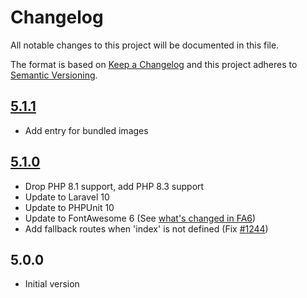 # Changelog

All notable changes to this project will be documented in this file.

The format is based on [Keep a Changelog](http://keepachangelog.com/en/1.0.0/) and this project adheres to [Semantic Versioning](http://semver.org/spec/v2.0.0.html).

## [5.1.1](https://github.com/userfrosting/theme-adminlte/compare/5.1.0...5.1.1)
- Add entry for bundled images

## [5.1.0](https://github.com/userfrosting/theme-adminlte/compare/5.0.1...5.1.0)
- Drop PHP 8.1 support, add PHP 8.3 support
- Update to Laravel 10
- Update to PHPUnit 10
- Update to FontAwesome 6 (See [what's changed in FA6](https://fontawesome.com/docs/web/setup/upgrade/whats-changed))
- Add fallback routes when 'index' is not defined (Fix [#1244](https://github.com/userfrosting/UserFrosting/issues/1244))

## 5.0.0
- Initial version